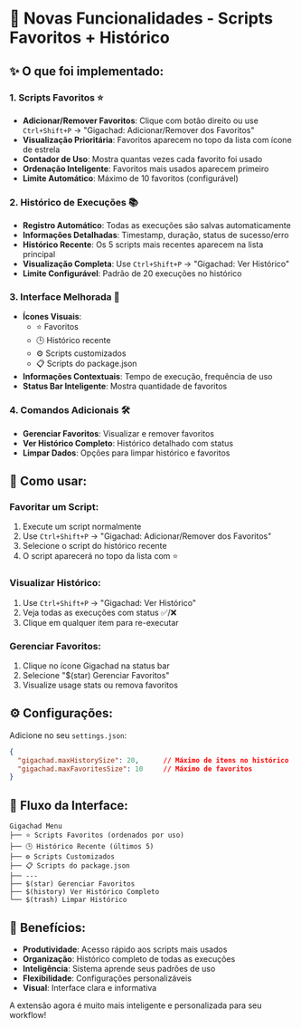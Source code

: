 # 🚀 Novas Funcionalidades - Scripts Favoritos + Histórico

## ✨ O que foi implementado:

### 1. **Scripts Favoritos** ⭐
- **Adicionar/Remover Favoritos**: Clique com botão direito ou use `Ctrl+Shift+P` → "Gigachad: Adicionar/Remover dos Favoritos"
- **Visualização Prioritária**: Favoritos aparecem no topo da lista com ícone de estrela
- **Contador de Uso**: Mostra quantas vezes cada favorito foi usado
- **Ordenação Inteligente**: Favoritos mais usados aparecem primeiro
- **Limite Automático**: Máximo de 10 favoritos (configurável)

### 2. **Histórico de Execuções** 📚
- **Registro Automático**: Todas as execuções são salvas automaticamente
- **Informações Detalhadas**: Timestamp, duração, status de sucesso/erro
- **Histórico Recente**: Os 5 scripts mais recentes aparecem na lista principal
- **Visualização Completa**: Use `Ctrl+Shift+P` → "Gigachad: Ver Histórico"
- **Limite Configurável**: Padrão de 20 execuções no histórico

### 3. **Interface Melhorada** 🎨
- **Ícones Visuais**: 
  - ⭐ Favoritos
  - 🕒 Histórico recente
  - ⚙️ Scripts customizados
  - 📋 Scripts do package.json
- **Informações Contextuais**: Tempo de execução, frequência de uso
- **Status Bar Inteligente**: Mostra quantidade de favoritos

### 4. **Comandos Adicionais** 🛠️
- **Gerenciar Favoritos**: Visualizar e remover favoritos
- **Ver Histórico Completo**: Histórico detalhado com status
- **Limpar Dados**: Opções para limpar histórico e favoritos

## 🎯 Como usar:

### Favoritar um Script:
1. Execute um script normalmente
2. Use `Ctrl+Shift+P` → "Gigachad: Adicionar/Remover dos Favoritos"
3. Selecione o script do histórico recente
4. O script aparecerá no topo da lista com ⭐

### Visualizar Histórico:
1. Use `Ctrl+Shift+P` → "Gigachad: Ver Histórico"
2. Veja todas as execuções com status ✅/❌
3. Clique em qualquer item para re-executar

### Gerenciar Favoritos:
1. Clique no ícone Gigachad na status bar
2. Selecione "$(star) Gerenciar Favoritos"
3. Visualize usage stats ou remova favoritos

## ⚙️ Configurações:

Adicione no seu `settings.json`:

```json
{
  "gigachad.maxHistorySize": 20,      // Máximo de itens no histórico
  "gigachad.maxFavoritesSize": 10     // Máximo de favoritos
}
```

## 🔄 Fluxo da Interface:

```
Gigachad Menu
├── ⭐ Scripts Favoritos (ordenados por uso)
├── 🕒 Histórico Recente (últimos 5)
├── ⚙️ Scripts Customizados
├── 📋 Scripts do package.json
├── ---
├── $(star) Gerenciar Favoritos
├── $(history) Ver Histórico Completo
└── $(trash) Limpar Histórico
```

## 🎉 Benefícios:

- **Produtividade**: Acesso rápido aos scripts mais usados
- **Organização**: Histórico completo de todas as execuções
- **Inteligência**: Sistema aprende seus padrões de uso
- **Flexibilidade**: Configurações personalizáveis
- **Visual**: Interface clara e informativa

A extensão agora é muito mais inteligente e personalizada para seu workflow!
